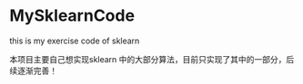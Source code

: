 # MySklearnCode
this is my exercise code of sklearn

本项目主要自己想实现sklearn 中的大部分算法，目前只实现了其中的一部分，后续逐渐完善！
